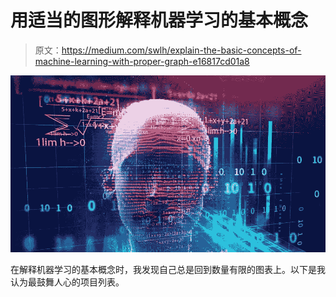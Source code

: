# 用适当的图形解释机器学习的基本概念

> 原文：<https://medium.com/swlh/explain-the-basic-concepts-of-machine-learning-with-proper-graph-e16817cd01a8>

![](img/1974208334aa3c8050bc4170311a4d57.png)

在解释机器学习的基本概念时，我发现自己总是回到数量有限的图表上。以下是我认为最鼓舞人心的项目列表。